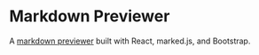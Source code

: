 # Markdown Previewer
A <a href="https://ptran3.github.io/markdown-previewer/" target="_blank">markdown previewer</a> built with React, marked.js, and Bootstrap.
